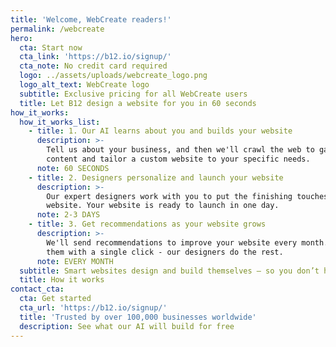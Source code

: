 ```yaml
---
title: 'Welcome, WebCreate readers!'
permalink: /webcreate
hero:
  cta: Start now
  cta_link: 'https://b12.io/signup/'
  cta_note: No credit card required
  logo: ../assets/uploads/webcreate_logo.png
  logo_alt_text: WebCreate logo
  subtitle: Exclusive pricing for all WebCreate users
  title: Let B12 design a website for you in 60 seconds
how_it_works:
  how_it_works_list:
    - title: 1. Our AI learns about you and builds your website
      description: >-
        Tell us about your business, and then we'll crawl the web to gather
        content and tailor a custom website to your specific needs.
      note: 60 SECONDS
    - title: 2. Designers personalize and launch your website
      description: >-
        Our expert designers work with you to put the finishing touches on your
        website. Your website is ready to launch in one day.
      note: 2-3 DAYS
    - title: 3. Get recommendations as your website grows
      description: >-
        We'll send recommendations to improve your website every month. Approve
        them with a single click - our designers do the rest.
      note: EVERY MONTH
  subtitle: Smart websites design and build themselves – so you don’t have to
  title: How it works
contact_cta:
  cta: Get started
  cta_url: 'https://b12.io/signup/'
  title: 'Trusted by over 100,000 businesses worldwide'
  description: See what our AI will build for free
---
```


